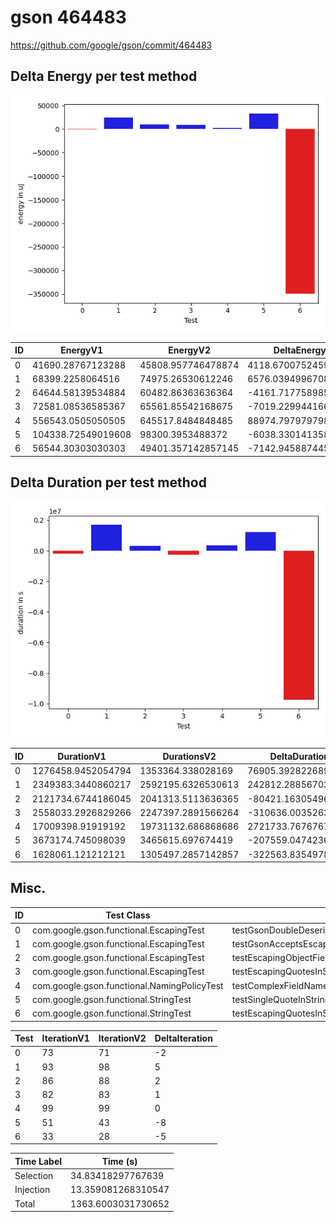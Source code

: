 # gson 464483


https://github.com/google/gson/commit/464483



## Delta Energy per test method

![](./gson_delta_energy_0_v.png)


| ID | EnergyV1 | EnergyV2 | DeltaEnergy | σ |
| --- | --- | --- | --- | --- |
| 0 | 41690.28767123288 | 45808.957746478874 | 4118.670075245995 | 28620.50770371859 | 36363.767294427635 |
| 1 | 68399.2258064516 | 74975.26530612246 | 6576.039499670849 | 61200.459579082795 | 73270.63348934287 |
| 2 | 64644.58139534884 | 60482.86363636364 | -4161.7177589852 | 26785.66029308215 | 31415.551815788556 |
| 3 | 72581.08536585367 | 65561.85542168675 | -7019.2299441669165 | 59118.00259674965 | 56451.908680022956 |
| 4 | 556543.0505050505 | 645517.8484848485 | 88974.79797979805 | 430935.8279934397 | 462411.1575761515 |
| 5 | 104338.72549019608 | 98300.3953488372 | -6038.330141358878 | 48227.1641184202 | 50164.112776078684 |
| 6 | 56544.30303030303 | 49401.357142857145 | -7142.945887445887 | 39312.99745861284 | 30520.300892794858 |

## Delta Duration per test method

![](./gson_delta_duration_0_v.png)


| ID | DurationV1 | DurationsV2 | DeltaDuration |
| --- | --- | --- | --- |
| 0 | 1276458.9452054794 | 1353364.338028169 | 76905.39282268961 |
| 1 | 2349383.3440860217 | 2592195.6326530613 | 242812.28856703965 |
| 2 | 2121734.6744186045 | 2041313.5113636365 | -80421.163054968 |
| 3 | 2558033.2926829266 | 2247397.2891566264 | -310636.0035263002 |
| 4 | 17009398.91919192 | 19731132.686868686 | 2721733.767676767 |
| 5 | 3673174.745098039 | 3465615.697674419 | -207559.04742362024 |
| 6 | 1628061.121212121 | 1305497.2857142857 | -322563.8354978354 |

## Misc.

| ID | Test Class | Test Method |
| --- | --- | --- |
| 0 | com.google.gson.functional.EscapingTest | testGsonDoubleDeserialization |
| 1 | com.google.gson.functional.EscapingTest | testGsonAcceptsEscapedAndNonEscapedJsonDeserialization |
| 2 | com.google.gson.functional.EscapingTest | testEscapingObjectFields |
| 3 | com.google.gson.functional.EscapingTest | testEscapingQuotesInStringArray |
| 4 | com.google.gson.functional.NamingPolicyTest | testComplexFieldNameStrategy |
| 5 | com.google.gson.functional.StringTest | testSingleQuoteInStringSerialization |
| 6 | com.google.gson.functional.StringTest | testEscapingQuotesInStringSerialization |




| Test | IterationV1 | IterationV2 | DeltaIteration |
| --- | --- | --- | --- |
| 0 | 73 | 71 | -2 |
| 1 | 93 | 98 | 5 |
| 2 | 86 | 88 | 2 |
| 3 | 82 | 83 | 1 |
| 4 | 99 | 99 | 0 |
| 5 | 51 | 43 | -8 |
| 6 | 33 | 28 | -5 |



| Time Label | Time (s) |
| --- | --- |
| Selection | 34.83418297767639 |
| Injection | 13.359081268310547 |
| Total | 1363.6003031730652 |


